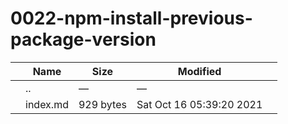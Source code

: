 # 0022-npm-install-previous-package-version

<table><thead><tr class="header"><th></th><th>Name</th><th>Size</th><th>Modified</th><th></th></tr></thead><tbody><tr class="odd"><td></td><td><span class="goup">..</span></td><td>—</td><td>—</td><td></td></tr><tr class="even"><td></td><td><span class="name">index.md</span></td><td>929 bytes</td><td>Sat Oct 16 05:39:20 2021</td><td></td></tr></tbody></table>
